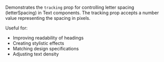 Demonstrates the `tracking` prop for controlling letter spacing (letterSpacing) in Text components. The tracking prop accepts a number value representing the spacing in pixels.

Useful for:
- Improving readability of headings
- Creating stylistic effects
- Matching design specifications
- Adjusting text density